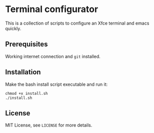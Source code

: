 # Terminal configurator

This is a collection of scripts to configure an Xfce terminal and emacs quickly.

## Prerequisites

Working internet connection and `git` installed.

## Installation

Make the bash install script executable and run it:

```
chmod +x install.sh
./install.sh
```

## License

MIT License, see `LICENSE` for more details.

